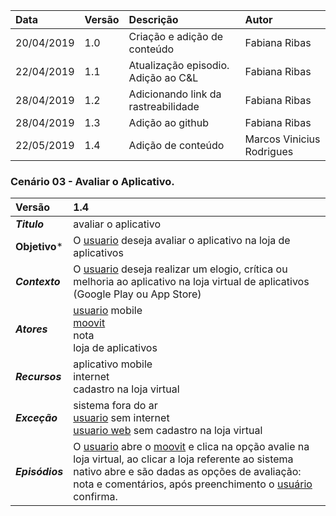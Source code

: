 |Data|Versão|Descrição|Autor|
|:---|:---|:---|:---|
|20/04/2019|1.0|Criação e adição de conteúdo|Fabiana Ribas|
|22/04/2019|1.1|Atualização episodio. Adição ao C&L|Fabiana Ribas|
|28/04/2019|1.2|Adicionando link da rastreabilidade|Fabiana Ribas|
|28/04/2019|1.3|Adição ao github|Fabiana Ribas|
|22/05/2019|1.4|Adição de conteúdo|Marcos Vinicius Rodrigues|

### Cenário 03 - Avaliar o Aplicativo.
|Versão|1.4
|:-|:-|
|***Titulo***|avaliar o aplicativo|
|**Objetivo***|O [usuario](https://github.com/Andre-Eduardo/2019.1-Requisitos-Moovit/wiki/L65-Usu%C3%A1rio) deseja avaliar o aplicativo na loja de aplicativos|
|***Contexto***|O [usuario](https://github.com/Andre-Eduardo/2019.1-Requisitos-Moovit/wiki/L65-Usu%C3%A1rio) deseja realizar um elogio, crítica ou melhoria ao aplicativo na loja virtual de aplicativos (Google Play ou App Store)
|***Atores***|[usuario](https://github.com/Andre-Eduardo/2019.1-Requisitos-Moovit/wiki/L65-Usu%C3%A1rio) mobile <br> [moovit](https://github.com/Andre-Eduardo/2019.1-Requisitos-Moovit/wiki/L38---moovit) <br> nota <br> loja de aplicativos
|***Recursos***|aplicativo mobile <br> internet <br> cadastro na loja virtual
|***Exceção***|sistema fora do ar <br> [usuario](https://github.com/Andre-Eduardo/2019.1-Requisitos-Moovit/wiki/L65-Usu%C3%A1rio) sem internet <br> [usuario web](https://github.com/Andre-Eduardo/2019.1-Requisitos-Moovit/wiki/L04--Aplica%C3%A7%C3%A3o-Web) sem cadastro na loja virtual
|***Episódios***|O [usuario](https://github.com/Andre-Eduardo/2019.1-Requisitos-Moovit/wiki/L65-Usu%C3%A1rio) abre o [moovit](https://github.com/Andre-Eduardo/2019.1-Requisitos-Moovit/wiki/L38---moovit) e clica na opção avalie na loja virtual, ao clicar a loja referente ao sistema nativo abre e são dadas as opções de avaliação: nota e comentários, após preenchimento o [usuário](https://github.com/Andre-Eduardo/2019.1-Requisitos-Moovit/wiki/L65-Usu%C3%A1rio) confirma.|